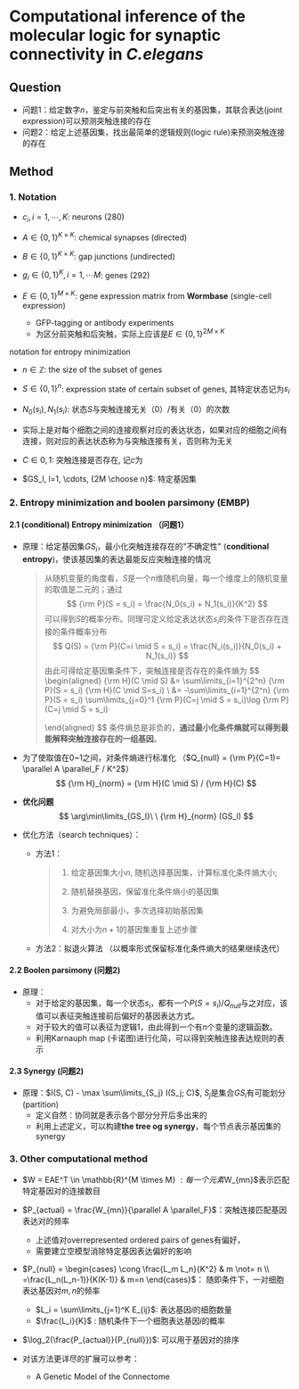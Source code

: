 #  Computational inference of the molecular logic for synaptic connectivity in *C.elegans*



## Question

* 问题1：给定数字$n$，鉴定与前突触和后突出有关的基因集，其联合表达(joint expression)可以预测突触连接的存在
* 问题2：给定上述基因集，找出最简单的逻辑规则(logic rule)来预测突触连接的存在



## Method

### 1. Notation

* $c_i, i=1, \cdots, K$: neurons (280)

* $A \in \{0, 1\}^{K \times K}$: chemical synapses (directed)
* $B \in \{0, 1\}^{K \times K}$: gap junctions (undirected)
* $g_i \in \{0, 1\}^{K}, i=1, \cdots M$:  genes (292)
* $E \in \{0, 1\}^{M \times K}$: gene expression matrix from **Wormbase** (single-cell expression)
  * GFP-tagging or antibody experiments
  * 为区分前突触和后突触，实际上应该是$E \in \{0, 1\}^{2M \times K}$

notation for entropy minimization

* $n \in \mathbb{Z}$: the size of the subset of genes
* $S \in \{0, 1\}^{n}$: expression state of certain subset of genes, 其特定状态记为$s_i$
*  $N_0(s_i), N_1(s_i)$: 状态$S$与突触连接无关（0）/有关（0）的次数
  * 实际上是对每个细胞之间的连接观察对应的表达状态，如果对应的细胞之间有连接，则对应的表达状态称为与突触连接有关，否则称为无关

* $C \in {0, 1}$: 突触连接是否存在, 记$c$为

* $GS_l, l=1, \cdots, {2M \choose n}$: 特定基因集



### 2. Entropy minimization and boolen parsimony (EMBP)

#### 2.1 (conditional) Entropy minimization （问题1）

* 原理：给定基因集$GS_i$，最小化突触连接存在的"不确定性" (**conditional entropy**)，使该基因集的表达最能反应突触连接的情况

  > 从随机变量的角度看，$S$是一个$n$维随机向量，每一个维度上的随机变量的取值是二元的；通过
  > $$
  > {\rm P}(S = s_i) = \frac{N_0(s_i) + N_1(s_i)}{K^2}
  > $$
  > 可以得到$S$的概率分布。同理可定义给定表达状态$s_i$的条件下是否存在连接的条件概率分布
  > $$
  > Q(S) = {\rm P}(C=i \mid S = s_i) = \frac{N_i(s_i)}{N_0(s_i) + N_1(s_i)}
  > $$
  > 由此可得给定基因集条件下，突触连接是否存在的条件熵为
  > $$
  > \begin{aligned}
  > {\rm H}(C \mid S) &= \sum\limits_{i=1}^{2^n} {\rm P}(S = s_i) {\rm H}(C \mid S=s_i) \\
  > &= -\sum\limits_{i=1}^{2^n} {\rm P}(S = s_i) \sum\limits_{j=0}^1 {\rm P}(C=j \mid S = s_i)\log {\rm P}(C=j \mid S = s_i)
  > 
  > \end{aligned}
  > $$
  > 条件熵总是非负的，**通过最小化条件熵就可以得到最能解释突触连接存在的一组基因**。

* 为了使取值在0~1之间，对条件熵进行标准化 （$Q_{null} = {\rm P}(C=1)= \parallel A \parallel_F / K^2$）
  $$
  {\rm H}_{norm} = {\rm H}(C \mid S) / {\rm H}(C)
  $$

* **优化问题**
  $$
  \arg\min\limits_{GS_l}\ \  {\rm H}_{norm} (GS_l)
  $$

* 优化方法（search techniques）：

  * 方法1：

    > 1. 给定基因集大小$n$, 随机选择基因集，计算标准化条件熵大小;
    >
    > 2. 随机替换基因，保留准化条件熵小的基因集
    >
    > 3. 为避免局部最小，多次选择初始基因集
    > 4. 对大小为$n+1$的基因集重复上述步骤

  * 方法2：拟退火算法 （以概率形式保留标准化条件熵大的结果继续迭代）



#### 2.2 Boolen parsimony (问题2)

* 原理：
  * 对于给定的基因集，每一个状态$s_i$，都有一个$P(S=s_i)/Q_{null}$与之对应，该值可以表征突触连接前后偏好的基因表达方式。
  * 对于较大的值可以表征为逻辑1，由此得到一个有$n$个变量的逻辑函数。
  * 利用Karnauph map (卡诺图)进行化简，可以得到突触连接表达规则的表示



#### 2.3 Synergy (问题2)

* 原理：$I(S, C) - \max \sum\limits_{S_j} I(S_j; C)$, $S_j$是集合$GS_i$有可能划分(partition)
  * 定义自然：协同就是表示各个部分分开后多出来的
  * 利用上述定义，可以构建**the tree og synergy**，每个节点表示基因集的synergy



### 3. Other computational method

* $W = EAE^T \in \mathbb{R}^{M \times M} $: 每一个元素$W_{mn}$表示匹配特定基因对的连接数目
* $P_{actual} = \frac{W_{mn}}{\parallel A \parallel_F}$：突触连接匹配基因表达对的频率
  * 上述值对overrepresented ordered pairs of genes有偏好，
  * 需要建立空模型消除特定基因表达偏好的影响
* $P_{null} = \begin{cases} \cong \frac{L_m L_n}{K^2} & m \not= n \\ =\frac{L_n(L_n-1)}{K(K-1)} & m=n \end{cases}$： 随即条件下，一对细胞表达基因对$m, n$的频率
  * $L_i = \sum\limits_{j=1}^K E_{ij}$: 表达基因$i$的细胞数量
  * $\frac{L_i}{K}$ : 随机条件下一个细胞表达基因$i$的概率

* $\log_2(\frac{P_{actual}}{P_{null}})$: 可以用于基因对的排序

* 对该方法更详尽的扩展可以参考：
  * A Genetic Model of the Connectome



























